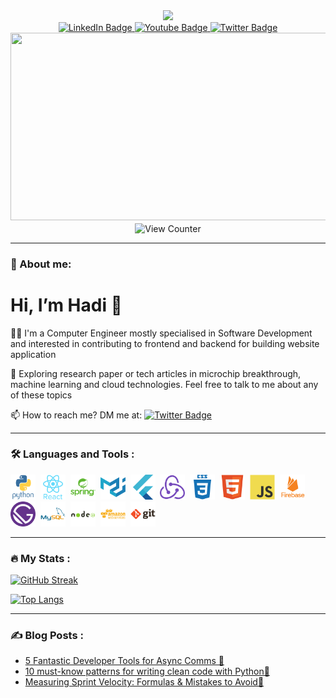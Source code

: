 <div id="header" align="center">
  <img src="https://media.giphy.com/media/9oa3sE4IdWbqO61WGT/giphy.gif" width="100"/>
</div>

<div id="badges" align="center">
    <a href="javascript:void(0);">
        <img src =https://img.shields.io/badge/LinkedIn-blue?logo=linkedin&logo=linkedin&logoColor=white&style=for-the-badge alt="LinkedIn Badge"/>
    </a>
    <a href="#">
        <img src="https://img.shields.io/badge/YouTube-red?style=for-the-badge&logo=youtube&logoColor=white" alt="Youtube Badge"/>
    </a>
    <a href="https://twitter.com/AH_redAI">
        <img src="https://img.shields.io/badge/Twitter-blue?style=for-the-badge&logo=twitter&logoColor=white" alt="Twitter Badge"/>
    </a>
</div>
<div align="center" href="javascript:;">
  <img src="https://media.giphy.com/media/MT5UUV1d4CXE2A37Dg/giphy.gif" width="600" height="300"/>
</div 
<!---
Documentation of the View Counter is on https://github.com/antonkomarev/github-profile-views-counter
--->
  
<div id="views" align="center" href="#">
    <img src="https://komarev.com/ghpvc/?username=hadizainurin&style=flat-square&color=blue" alt="View Counter" align="center"/>
</div>

---

### 🚀 About me:
<h1> Hi, I’m Hadi 👋 </h1>
👨‍💻 I'm a Computer Engineer mostly specialised in Software Development and interested in contributing to frontend and backend for building website application

👀 Exploring research paper or tech articles in microchip breakthrough, machine learning and cloud technologies. Feel free to talk to me about any of these topics

📫 How to reach me? DM me at: [![Twitter Badge](https://img.shields.io/badge/-RedAI-blue?style=flat&logo=twitter&logoColor=white)](https://twitter.com/AH_redAI)


---

### 🛠️ Languages and Tools :
<div>
  <img src="https://github.com/devicons/devicon/blob/master/icons/python/python-original-wordmark.svg" title="Java" alt="Java" width="40" height="40"/>&nbsp;
  <img src="https://github.com/devicons/devicon/blob/master/icons/react/react-original-wordmark.svg" title="React" alt="React" width="40" height="40"/>&nbsp;
  <img src="https://github.com/devicons/devicon/blob/master/icons/spring/spring-original-wordmark.svg" title="Spring" alt="Spring" width="40" height="40"/>&nbsp;
  <img src="https://github.com/devicons/devicon/blob/master/icons/materialui/materialui-original.svg" title="Material UI" alt="Material UI" width="40" height="40"/>&nbsp;
  <img src="https://github.com/devicons/devicon/blob/master/icons/flutter/flutter-original.svg" title="Flutter" alt="Flutter" width="40" height="40"/>&nbsp;
  <img src="https://github.com/devicons/devicon/blob/master/icons/redux/redux-original.svg" title="Redux" alt="Redux " width="40" height="40"/>&nbsp;
  <img src="https://github.com/devicons/devicon/blob/master/icons/css3/css3-plain-wordmark.svg"  title="CSS3" alt="CSS" width="40" height="40"/>&nbsp;
  <img src="https://github.com/devicons/devicon/blob/master/icons/html5/html5-original.svg" title="HTML5" alt="HTML" width="40" height="40"/>&nbsp;
  <img src="https://github.com/devicons/devicon/blob/master/icons/javascript/javascript-original.svg" title="JavaScript" alt="JavaScript" width="40" height="40"/>&nbsp;
  <img src="https://github.com/devicons/devicon/blob/master/icons/firebase/firebase-plain-wordmark.svg" title="Firebase" alt="Firebase" width="40" height="40"/>&nbsp;
  <img src="https://github.com/devicons/devicon/blob/master/icons/gatsby/gatsby-original.svg" title="Gatsby"  alt="Gatsby" width="40" height="40"/>&nbsp;
  <img src="https://github.com/devicons/devicon/blob/master/icons/mysql/mysql-original-wordmark.svg" title="MySQL"  alt="MySQL" width="40" height="40"/>&nbsp;
  <img src="https://github.com/devicons/devicon/blob/master/icons/nodejs/nodejs-original-wordmark.svg" title="NodeJS" alt="NodeJS" width="40" height="40"/>&nbsp;
  <img src="https://github.com/devicons/devicon/blob/master/icons/amazonwebservices/amazonwebservices-plain-wordmark.svg" title="AWS" alt="AWS" width="40" height="40"/>&nbsp;
  <img src="https://github.com/devicons/devicon/blob/master/icons/git/git-original-wordmark.svg" title="Git" **alt="Git" width="40" height="40"/>
</div>

---

### :fire: My Stats :
[![GitHub Streak](http://github-readme-streak-stats.herokuapp.com?user=hadizainurin&theme=radical&date_format=j%20M%5B%20Y%5D)](https://git.io/streak-stats)

<!--- Reference https://github.com/anuraghazra/github-readme-stats --->
[![Top Langs](https://github-readme-stats.vercel.app/api/top-langs/?username=hadizainurin&layout=compact&theme=vision-friendly-dark)](https://github.com/anuraghazra/github-readme-stats)

---

### :writing_hand: Blog Posts :
<!-- BLOG-POST-LIST:START -->
- [5 Fantastic Developer Tools for Async Comms 🎯](https://dev.to/alexomeyer/5-fantastic-developer-tools-for-async-comms-2i0b)
- [10 must-know patterns for writing clean code with Python🐍](https://dev.to/alexomeyer/10-must-know-patterns-for-writing-clean-code-with-python-56bf)
- [Measuring Sprint Velocity: Formulas &amp; Mistakes to Avoid🙅](https://dev.to/alexomeyer/measuring-sprint-velocity-formulas-mistakes-to-avoid-1gp8)
<!-- BLOG-POST-LIST:END -->

<!--- Add some content later--->
<!---
hadizainurin/hadizainurin is a ✨ special ✨ repository because its `README.md` (this file) appears on your GitHub profile.
You can click the Preview link to take a look at your changes.
--->
